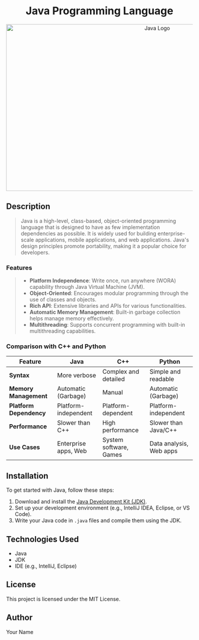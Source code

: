 <div align="center">

# Java Programming Language

</div>

<p align="center">
    <img src="https://www.altexsoft.com/static/blog-post/2023/11/ca8d02be-543f-47e2-9060-3dadbb6af891.jpg" alt="Java Logo" width="800" height="450">
</p>

## Description

> Java is a high-level, class-based, object-oriented programming language that is designed to have as few implementation dependencies as possible. It is widely used for building enterprise-scale applications, mobile applications, and web applications. Java's design principles promote portability, making it a popular choice for developers.

### Features

> - **Platform Independence**: Write once, run anywhere (WORA) capability through Java Virtual Machine (JVM).
> - **Object-Oriented**: Encourages modular programming through the use of classes and objects.
> - **Rich API**: Extensive libraries and APIs for various functionalities.
> - **Automatic Memory Management**: Built-in garbage collection helps manage memory effectively.
> - **Multithreading**: Supports concurrent programming with built-in multithreading capabilities.

### Comparison with C++ and Python

| Feature                   | Java                   | C++                     | Python                  |
|---------------------------|------------------------|-------------------------|-------------------------|
| **Syntax**                | More verbose           | Complex and detailed    | Simple and readable     |
| **Memory Management**     | Automatic (Garbage)    | Manual                   | Automatic (Garbage)     |
| **Platform Dependency**   | Platform-independent    | Platform-dependent      | Platform-independent     |
| **Performance**           | Slower than C++       | High performance         | Slower than Java/C++     |
| **Use Cases**             | Enterprise apps, Web   | System software, Games   | Data analysis, Web apps  |

## Installation

To get started with Java, follow these steps:

1. Download and install the [Java Development Kit (JDK)](https://www.oracle.com/java/technologies/javase-jdk11-downloads.html).
2. Set up your development environment (e.g., IntelliJ IDEA, Eclipse, or VS Code).
3. Write your Java code in `.java` files and compile them using the JDK.

## Technologies Used

- Java
- JDK
- IDE (e.g., IntelliJ, Eclipse)

## License

This project is licensed under the MIT License.

## Author

Your Name

